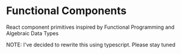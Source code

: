 # Functional Components
React component primitives inspired by Functional Programming and Algebraic Data Types

NOTE: I've decided to rewrite this using typescript. Please stay tuned
